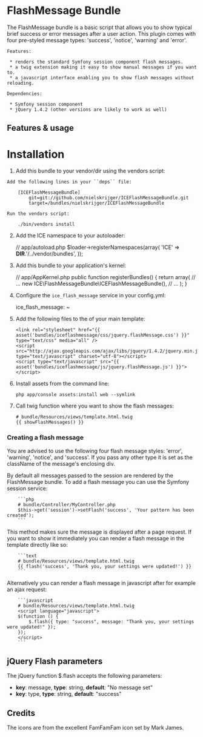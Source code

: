 FlashMessage Bundle
===================

The FlashMessage bundle is a basic script that allows you to show typical brief 
success or error messages after a user action. This plugin comes with four pre-styled message 
types: 'success', 'notice', 'warning' and 'error'. 

    Features:
    
     * renders the standard Symfony session component flash messages.
     * a twig extension making it easy to show manual messages if you want to.
     * a javascript interface enabling you to show flash messages without reloading.
 
    Dependencies:
    
     * Symfony session component
     * jQuery 1.4.2 (other versions are likely to work as well)

Features & usage
----------------

Installation
============

  1. Add this bundle to your vendor/dir using the vendors script:

    Add the following lines in your ``deps`` file:

        [ICEFlashMessageBundle]
            git=git://github.com/nielskrijger/ICEFlashMessageBundle.git
            target=/bundles/nielskrijger/ICEFlashMessageBundle

    Run the vendors script:

        ./bin/vendors install

  2. Add the ICE namespace to your autoloader:

        // app/autoload.php
        $loader->registerNamespaces(array(
            'ICE' => __DIR__.'/../vendor/bundles',
        ));

  3. Add this bundle to your application's kernel:

        // app/AppKernel.php
        public function registerBundles()
        {
            return array(
                // ...
                new ICE\FlashMessageBundle\ICEFlashMessageBundle(),
                // ...
            );
        }

  4. Configure the `ice_flash_message` service in your config.yml:

        ice_flash_message: ~

  5. Add the following files to the <head></head> of your main template:

        ```text
        <link rel="stylesheet" href="{{ asset('bundles/iceflashmessage/css/jquery.flashMessage.css') }}" type="text/css" media="all" />
        <script src="http://ajax.googleapis.com/ajax/libs/jquery/1.4.2/jquery.min.js" type="text/javascript" charset="utf-8"></script>
        <script type="text/javascript" src="{{ asset('bundles/iceflashmessage/js/jquery.flashMessage.js') }}"></script>
        ```

  6. Install assets from the command line:

        ```text
        php app/console assets:install web --symlink
        ```

  7. Call twig function where you want to show the flash messages: 

        ```text
        # bundle/Resources/views/template.html.twig
        {{ showFlashMessages() }}
        ```

### Creating a flash message

You are advised to use the following four flash message styles: 'error', 'warning', 
'notice', and 'success'. If you pass any other type it is set as the className of the 
message's enclosing div. 

By default all messages passed to the session are rendered by the FlashMessage bundle. To add 
a flash message you can use the Symfony session service:

        ```php
        # bundle/Controller/MyController.php
        $this->get('session')->setFlash('success', 'Your pattern has been created');
        ```

This method makes sure the message is displayed after a page request. If you want to show it
immediately you can render a flash message in the template directly like so:

        ```text
        # bundle/Resources/views/template.html.twig
        {{ flash('success', 'Thank you, your settings were updated!') }}
        ```

Alternatively you can render a flash message in javascript after for example an ajax request:
 
        ```javascript
        # bundle/Resources/views/template.html.twig
        <script language="javascript">
        $(function () {
            $.flash({ type: "success", message: "Thank you, your settings were updated!" });  
        });
        </script>
        ```

jQuery Flash parameters
-----------------------

The jQuery function $.flash accepts the following parameters:

 * __key__: message, __type__: string, __default__: "No message set"
 * __key__: type, __type__: string, __default__: "success"

Credits
-------

The icons are from the excellent FamFamFam icon set by Mark James.